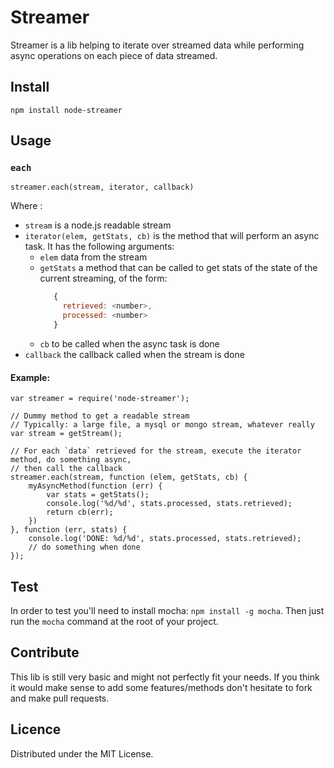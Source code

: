 # Streamer

Streamer is a lib helping to iterate over streamed data while performing async
operations on each piece of data streamed.

## Install
```
npm install node-streamer
```

## Usage
### `each`
`streamer.each(stream, iterator, callback)`

Where :
 - `stream` is a node.js readable stream
 - `iterator(elem, getStats, cb)` is the method that will perform an async task. It has the following arguments:
   - `elem` data from the stream
   - `getStats` a method that can be called to get stats of the state of the current streaming, of the form:
     ```javascript
     	{
     	  retrieved: <number>,
     	  processed: <number>
        }
     ```
   - `cb` to be called when the async task is done
 - `callback` the callback called when the stream is done

#### Example:
```
var streamer = require('node-streamer');

// Dummy method to get a readable stream
// Typically: a large file, a mysql or mongo stream, whatever really
var stream = getStream();

// For each `data` retrieved for the stream, execute the iterator method, do something async,
// then call the callback
streamer.each(stream, function (elem, getStats, cb) {
	myAsyncMethod(function (err) {
		var stats = getStats();
		console.log('%d/%d', stats.processed, stats.retrieved);
		return cb(err);
	})
}, function (err, stats) {
	console.log('DONE: %d/%d', stats.processed, stats.retrieved);
	// do something when done
});
```

## Test
In order to test you'll need to install mocha: `npm install -g mocha`.
Then just run the `mocha` command at the root of your project.

## Contribute
This lib is still very basic and might not perfectly fit your needs.
If you think it would make sense to add some features/methods don't hesitate to fork and
make pull requests.

## Licence
Distributed under the MIT License.
